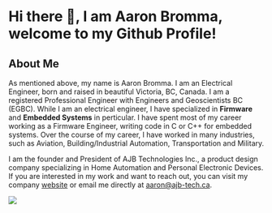# Hi there 👋, I am Aaron Bromma, welcome to my Github Profile!

## About Me

As mentioned above, my name is Aaron Bromma. I am an Electrical Engineer, born and raised in beautiful Victoria, BC, Canada. I am a registered Professional Engineer with Engineers and Geoscientists BC (EGBC). While I am an electrical engineer, I have specialized in **Firmware** and **Embedded Systems** in perticular. I have spent most of my career working as a Firmware Engineer, writing code in C or C++ for embedded systems. Over the course of my career, I have worked in many industries, such as Aviation, Building/Industrial Automation, Transportation and Military. 

I am the founder and President of AJB Technologies Inc., a product design company specializing in Home Automation and Personal Electronic Devices. If you are interested in my work and want to reach out, you can visit my company [website](https://ajb-tech.ca) or email me directly at aaron@ajb-tech.ca.

<img src="https://github-readme-stats.vercel.app/api/top-langs/?username=bioresestance"/>
